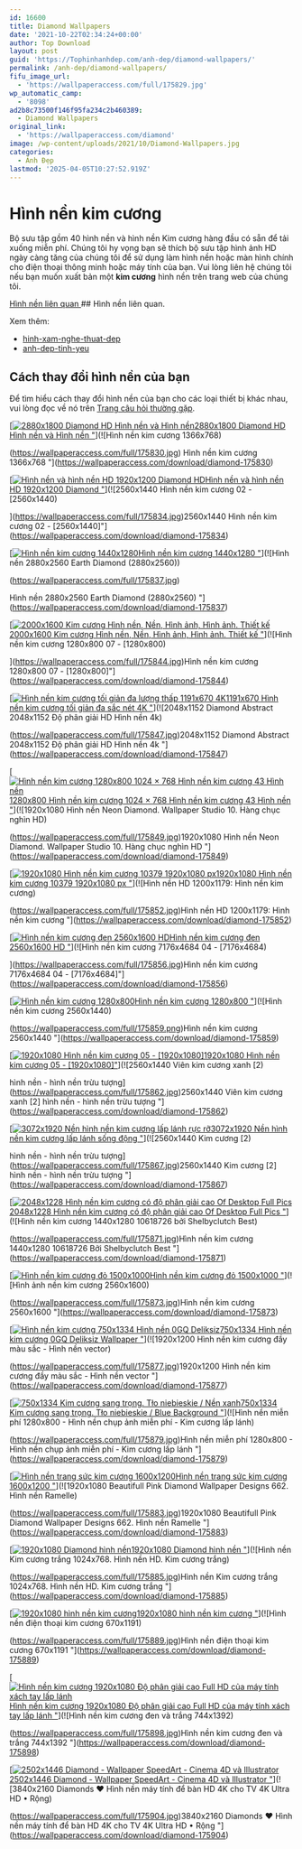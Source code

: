 ```yaml
---
id: 16600
title: Diamond Wallpapers
date: '2021-10-22T02:34:24+00:00'
author: Top Download
layout: post
guid: 'https://Tophinhanhdep.com/anh-dep/diamond-wallpapers/'
permalink: /anh-dep/diamond-wallpapers/
fifu_image_url:
  - 'https://wallpaperaccess.com/full/175829.jpg'
wp_automatic_camp:
  - '8098'
ad2b8c73500f146f95fa234c2b460389:
  - Diamond Wallpapers
original_link:
  - 'https://wallpaperaccess.com/diamond'
image: /wp-content/uploads/2021/10/Diamond-Wallpapers.jpg
categories:
  - Ảnh Đẹp
lastmod: '2025-04-05T10:27:52.919Z'
---
```

# Hình nền kim cương

Bộ sưu tập gồm 40 hình nền và hình nền Kim cương hàng đầu có sẵn để tải xuống miễn phí. Chúng tôi hy vọng bạn sẽ thích bộ sưu tập hình ảnh HD ngày càng tăng của chúng tôi để sử dụng làm hình nền hoặc màn hình chính cho điện thoại thông minh hoặc máy tính của bạn. Vui lòng liên hệ chúng tôi nếu bạn muốn xuất bản một **kim cương** hình nền trên trang web của chúng tôi.

[Hình nền liên quan ](#related) ## Hình nền liên quan.

   
 Xem thêm:

   
- [hinh-xam-nghe-thuat-dep](https://tophinhanhdep.com/hinh-xam-dep/hinh-xam-nghe-thuat-dep/)
- [anh-dep-tinh-yeu](https://tophinhanhdep.com/anh-tinh-yeu/anh-dep-tinh-yeu/)

## Cách thay đổi hình nền của bạn

Để tìm hiểu cách thay đổi hình nền của bạn cho các loại thiết bị khác nhau, vui lòng đọc về nó trên [Trang câu hỏi thường gặp](https://tophinhanhdep.com/faq/).

  
[[![2880x1800 Diamond HD Hình nền và Hình nền](https://wallpaperaccess.com/full/175829.jpg)2880x1800 Diamond HD Hình nền và Hình nền "](https://wallpaperaccess.com/download/diamond-175829)](![Hình nền kim cương 1366x768)

(https://wallpaperaccess.com/full/175830.jpg) Hình nền kim cương 1366x768 "](https://wallpaperaccess.com/download/diamond-175830)

[[![Hình nền và hình nền HD 1920x1200 Diamond HD](https://wallpaperaccess.com/full/175833.jpg)Hình nền và hình nền HD 1920x1200 Diamond "](https://wallpaperaccess.com/download/diamond-175833)](![2560x1440 Hình nền kim cương 02 - [2560x1440)

](https://wallpaperaccess.com/full/175834.jpg)2560x1440 Hình nền kim cương 02 - \[2560x1440\]"](https://wallpaperaccess.com/download/diamond-175834)

[[![Hình nền kim cương 1440x1280](https://wallpaperaccess.com/full/175836.jpg)Hình nền kim cương 1440x1280 "](https://wallpaperaccess.com/download/diamond-175836)](![Hình nền 2880x2560 Earth Diamond (2880x2560))

(https://wallpaperaccess.com/full/175837.jpg)

Hình nền 2880x2560 Earth Diamond (2880x2560) "](https://wallpaperaccess.com/download/diamond-175837)

[[![2000x1600 Kim cương Hình nền, Nền, Hình ảnh, Hình ảnh.  Thiết kế](https://wallpaperaccess.com/full/175839.jpg)2000x1600 Kim cương Hình nền, Nền, Hình ảnh, Hình ảnh. Thiết kế "](https://wallpaperaccess.com/download/diamond-175839)](![Hình nền kim cương 1280x800 07 - [1280x800)

](https://wallpaperaccess.com/full/175844.jpg)Hình nền kim cương 1280x800 07 - \[1280x800\]"](https://wallpaperaccess.com/download/diamond-175844)

[[![Hình nền kim cương tối giản đa lượng thấp 1191x670 4K](https://wallpaperaccess.com/full/175845.jpg)1191x670 Hình nền kim cương tối giản đa sắc nét 4K "](https://wallpaperaccess.com/download/diamond-175845)](![2048x1152 Diamond Abstract 2048x1152 Độ phân giải HD Hình nền 4k)

(https://wallpaperaccess.com/full/175847.jpg)2048x1152 Diamond Abstract 2048x1152 Độ phân giải HD Hình nền 4k "](https://wallpaperaccess.com/download/diamond-175847)

[[![Hình nền kim cương 1280x800 1024 × 768 Hình nền kim cương 43 Hình nền](https://wallpaperaccess.com/full/175848.jpg)1280x800 Hình nền kim cương 1024 × 768 Hình nền kim cương 43 Hình nền "](https://wallpaperaccess.com/download/diamond-175848)](![1920x1080 Hình nền Neon Diamond.  Wallpaper Studio 10. Hàng chục nghìn HD)

(https://wallpaperaccess.com/full/175849.jpg)1920x1080 Hình nền Neon Diamond. Wallpaper Studio 10. Hàng chục nghìn HD "](https://wallpaperaccess.com/download/diamond-175849)

[[![1920x1080 Hình nền kim cương 10379 1920x1080 px](https://wallpaperaccess.com/full/175851.jpg)1920x1080 Hình nền kim cương 10379 1920x1080 px "](https://wallpaperaccess.com/download/diamond-175851)](![Hình nền HD 1200x1179: Hình nền kim cương)

(https://wallpaperaccess.com/full/175852.jpg)Hình nền HD 1200x1179: Hình nền kim cương "](https://wallpaperaccess.com/download/diamond-175852)

[[![Hình nền kim cương đen 2560x1600 HD](https://wallpaperaccess.com/full/175853.jpg)Hình nền kim cương đen 2560x1600 HD "](https://wallpaperaccess.com/download/diamond-175853)](![Hình nền kim cương 7176x4684 04 - [7176x4684)

](https://wallpaperaccess.com/full/175856.jpg)Hình nền kim cương 7176x4684 04 - \[7176x4684\]"](https://wallpaperaccess.com/download/diamond-175856)

[[![Hình nền kim cương 1280x800](https://wallpaperaccess.com/full/175858.jpg)Hình nền kim cương 1280x800 "](https://wallpaperaccess.com/download/diamond-175858)](![Hình nền kim cương 2560x1440)

(https://wallpaperaccess.com/full/175859.png)Hình nền kim cương 2560x1440 "](https://wallpaperaccess.com/download/diamond-175859)

[[![1920x1080 Hình nền kim cương 05 - [1920x1080]](https://wallpaperaccess.com/full/175860.jpg)1920x1080 Hình nền kim cương 05 - \[1920x1080\]"](https://wallpaperaccess.com/download/diamond-175860)](![2560x1440 Viên kim cương xanh [2)

 hình nền - hình nền trừu tượng](https://wallpaperaccess.com/full/175862.jpg)2560x1440 Viên kim cương xanh \[2\] hình nền - hình nền trừu tượng "](https://wallpaperaccess.com/download/diamond-175862)

[[![3072x1920 Nền hình nền kim cương lấp lánh rực rỡ](https://wallpaperaccess.com/full/175864.jpg)3072x1920 Nền hình nền kim cương lấp lánh sống động "](https://wallpaperaccess.com/download/diamond-175864)](![2560x1440 Kim cương [2)

 hình nền - hình nền trừu tượng](https://wallpaperaccess.com/full/175867.jpg)2560x1440 Kim cương \[2\] hình nền - hình nền trừu tượng "](https://wallpaperaccess.com/download/diamond-175867)

[[![2048x1228 Hình nền kim cương có độ phân giải cao Of Desktop Full Pics](https://wallpaperaccess.com/full/175869.jpg)2048x1228 Hình nền kim cương có độ phân giải cao Of Desktop Full Pics "](https://wallpaperaccess.com/download/diamond-175869)](![Hình nền kim cương 1440x1280 10618726 bởi Shelbyclutch Best)

(https://wallpaperaccess.com/full/175871.jpg)Hình nền kim cương 1440x1280 10618726 Bởi Shelbyclutch Best "](https://wallpaperaccess.com/download/diamond-175871)

[[![Hình nền kim cương đỏ 1500x1000](https://wallpaperaccess.com/full/175872.jpg)Hình nền kim cương đỏ 1500x1000 "](https://wallpaperaccess.com/download/diamond-175872)](![Hình ảnh nền kim cương 2560x1600)

(https://wallpaperaccess.com/full/175873.jpg)Hình nền kim cương 2560x1600 "](https://wallpaperaccess.com/download/diamond-175873)

[[![Hình nền kim cương 750x1334 Hình nền 0GQ Deliksiz](https://wallpaperaccess.com/full/175875.jpg)750x1334 Hình nền kim cương 0GQ Deliksiz Wallpaper "](https://wallpaperaccess.com/download/diamond-175875)](![1920x1200 Hình nền kim cương đầy màu sắc - Hình nền vector)

(https://wallpaperaccess.com/full/175877.jpg)1920x1200 Hình nền kim cương đầy màu sắc - Hình nền vector "](https://wallpaperaccess.com/download/diamond-175877)

[[![750x1334 Kim cương sang trọng.  Tło niebieskie / Nền xanh](https://wallpaperaccess.com/full/175878.jpg)750x1334 Kim cương sang trọng. Tło niebieskie / Blue Background "](https://wallpaperaccess.com/download/diamond-175878)](![Hình nền miễn phí 1280x800 - Hình nền chụp ảnh miễn phí - Kim cương lấp lánh)

(https://wallpaperaccess.com/full/175879.jpg)Hình nền miễn phí 1280x800 - Hình nền chụp ảnh miễn phí - Kim cương lấp lánh "](https://wallpaperaccess.com/download/diamond-175879)

[[![Hình nền trang sức kim cương 1600x1200](https://wallpaperaccess.com/full/175881.jpg)Hình nền trang sức kim cương 1600x1200 "](https://wallpaperaccess.com/download/diamond-175881)](![1920x1080 Beautifull Pink Diamond Wallpaper Designs 662. Hình nền Ramelle)

(https://wallpaperaccess.com/full/175883.jpg)1920x1080 Beautifull Pink Diamond Wallpaper Designs 662. Hình nền Ramelle "](https://wallpaperaccess.com/download/diamond-175883)

[[![1920x1080 Diamond hình nền](https://wallpaperaccess.com/full/175884.jpg)1920x1080 Diamond hình nền "](https://wallpaperaccess.com/download/diamond-175884)](![Hình nền Kim cương trắng 1024x768.  Hình nền HD.  Kim cương trắng)

(https://wallpaperaccess.com/full/175885.jpg)Hình nền Kim cương trắng 1024x768. Hình nền HD. Kim cương trắng "](https://wallpaperaccess.com/download/diamond-175885)

[[![1920x1080 hình nền kim cương](https://wallpaperaccess.com/full/175888.jpg)1920x1080 hình nền kim cương "](https://wallpaperaccess.com/download/diamond-175888)](![Hình nền điện thoại kim cương 670x1191)

(https://wallpaperaccess.com/full/175889.jpg)Hình nền điện thoại kim cương 670x1191 "](https://wallpaperaccess.com/download/diamond-175889)

[[![Hình nền kim cương 1920x1080 Độ phân giải cao Full HD của máy tính xách tay lấp lánh](https://wallpaperaccess.com/full/175894.jpg)Hình nền kim cương 1920x1080 Độ phân giải cao Full HD của máy tính xách tay lấp lánh "](https://wallpaperaccess.com/download/diamond-175894)](![Hình nền kim cương đen và trắng 744x1392)

(https://wallpaperaccess.com/full/175898.jpg)Hình nền kim cương đen và trắng 744x1392 "](https://wallpaperaccess.com/download/diamond-175898)

[[![2502x1446 Diamond - Wallpaper SpeedArt - Cinema 4D và Illustrator](https://wallpaperaccess.com/full/175900.jpg)2502x1446 Diamond - Wallpaper SpeedArt - Cinema 4D và Illustrator "](https://wallpaperaccess.com/download/diamond-175900)](![3840x2160 Diamonds ❤ Hình nền máy tính để bàn HD 4K cho TV 4K Ultra HD • Rộng)

(https://wallpaperaccess.com/full/175904.jpg)3840x2160 Diamonds ❤ Hình nền máy tính để bàn HD 4K cho TV 4K Ultra HD • Rộng "](https://wallpaperaccess.com/download/diamond-175904)
